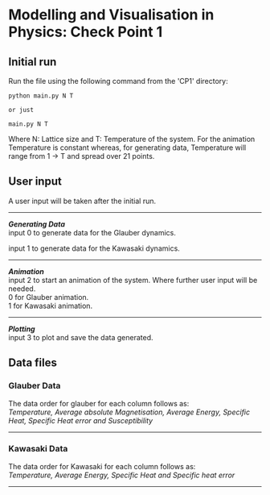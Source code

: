 # Modelling and Visualisation in Physics: Check Point 1


## Initial run
Run the file using the following command from the 'CP1' directory:
```
python main.py N T

or just

main.py N T
```
Where N: Lattice size and T: Temperature of the system. 
For the animation Temperature is constant whereas, for generating data, Temperature will range
from 1 -> T and spread over 21 points. 

## User input
A user input will be taken after the initial run.

---

___Generating Data___\
input 0 to generate data for the Glauber dynamics.

input 1 to generate data for the Kawasaki dynamics.

---

___Animation___\
input 2 to start an animation of the system. Where further user input will be needed. \
0 for Glauber animation.\
1 for Kawasaki animation.

---

___Plotting___\
input 3 to plot and save the data generated.

## Data files

### Glauber Data

The data order for glauber for each column follows as:\
_Temperature, Average absolute Magnetisation, Average Energy, Specific Heat, Specific Heat error and Susceptibility_

---

### Kawasaki Data

The data order for Kawasaki for each column follows as:\
_Temperature, Average Energy, Specific Heat and Specific heat error_

---


